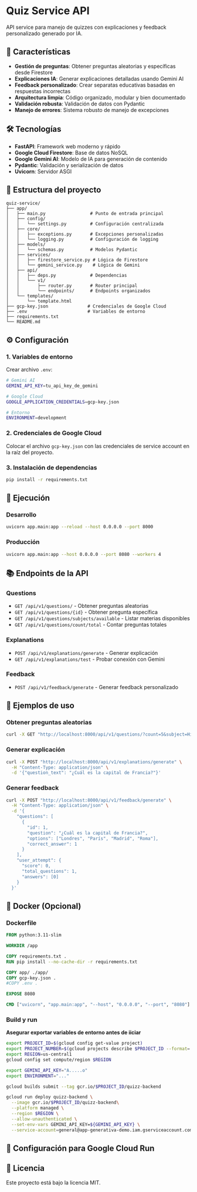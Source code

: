 # Quiz Service API

API service para manejo de quizzes con explicaciones y feedback personalizado generado por IA.

## 🚀 Características

- **Gestión de preguntas**: Obtener preguntas aleatorias y específicas desde Firestore
- **Explicaciones IA**: Generar explicaciones detalladas usando Gemini AI
- **Feedback personalizado**: Crear separatas educativas basadas en respuestas incorrectas
- **Arquitectura limpia**: Código organizado, modular y bien documentado
- **Validación robusta**: Validación de datos con Pydantic
- **Manejo de errores**: Sistema robusto de manejo de excepciones

## 🛠️ Tecnologías

- **FastAPI**: Framework web moderno y rápido
- **Google Cloud Firestore**: Base de datos NoSQL
- **Google Gemini AI**: Modelo de IA para generación de contenido
- **Pydantic**: Validación y serialización de datos
- **Uvicorn**: Servidor ASGI

## 📁 Estructura del proyecto

```
quiz-service/
├── app/
│   ├── main.py                 # Punto de entrada principal
│   ├── config/
│   │   └── settings.py         # Configuración centralizada
│   ├── core/
│   │   ├── exceptions.py       # Excepciones personalizadas
│   │   └── logging.py          # Configuración de logging
│   ├── models/
│   │   └── schemas.py          # Modelos Pydantic
│   ├── services/
│   │   ├── firestore_service.py # Lógica de Firestore
│   │   └── gemini_service.py    # Lógica de Gemini
│   ├── api/
│   │   ├── deps.py             # Dependencias
│   │   └── v1/
│   │       ├── router.py       # Router principal
│   │       └── endpoints/      # Endpoints organizados
│   └── templates/
│       └── template.html
├── gcp-key.json               # Credenciales de Google Cloud
├── .env                       # Variables de entorno
├── requirements.txt
└── README.md
```

## ⚙️ Configuración

### 1. Variables de entorno

Crear archivo `.env`:

```bash
# Gemini AI
GEMINI_API_KEY=tu_api_key_de_gemini

# Google Cloud
GOOGLE_APPLICATION_CREDENTIALS=gcp-key.json

# Entorno
ENVIRONMENT=development
```

### 2. Credenciales de Google Cloud

Colocar el archivo `gcp-key.json` con las credenciales de service account en la raíz del proyecto.

### 3. Instalación de dependencias

```bash
pip install -r requirements.txt
```

## 🚀 Ejecución

### Desarrollo

```bash
uvicorn app.main:app --reload --host 0.0.0.0 --port 8000
```

### Producción

```bash
uvicorn app.main:app --host 0.0.0.0 --port 8080 --workers 4
```

## 📚 Endpoints de la API

### Questions

- `GET /api/v1/questions/` - Obtener preguntas aleatorias
- `GET /api/v1/questions/{id}` - Obtener pregunta específica
- `GET /api/v1/questions/subjects/available` - Listar materias disponibles
- `GET /api/v1/questions/count/total` - Contar preguntas totales

### Explanations

- `POST /api/v1/explanations/generate` - Generar explicación
- `GET /api/v1/explanations/test` - Probar conexión con Gemini

### Feedback

- `POST /api/v1/feedback/generate` - Generar feedback personalizado

## 📖 Ejemplos de uso

### Obtener preguntas aleatorias

```bash
curl -X GET "http://localhost:8000/api/v1/questions/?count=5&subject=Historia"
```

### Generar explicación

```bash
curl -X POST "http://localhost:8000/api/v1/explanations/generate" \
  -H "Content-Type: application/json" \
  -d '{"question_text": "¿Cuál es la capital de Francia?"}'
```

### Generar feedback

```bash
curl -X POST "http://localhost:8000/api/v1/feedback/generate" \
  -H "Content-Type: application/json" \
  -d '{
    "questions": [
      {
        "id": 1,
        "question": "¿Cuál es la capital de Francia?",
        "options": ["Londres", "París", "Madrid", "Roma"],
        "correct_answer": 1
      }
    ],
    "user_attempt": {
      "score": 0,
      "total_questions": 1,
      "answers": [0]
    }
  }'
```

## 🐳 Docker (Opcional)

### Dockerfile

```dockerfile
FROM python:3.11-slim

WORKDIR /app

COPY requirements.txt .
RUN pip install --no-cache-dir -r requirements.txt

COPY app/ ./app/
COPY gcp-key.json .
#COPY .env .

EXPOSE 8080

CMD ["uvicorn", "app.main:app", "--host", "0.0.0.0", "--port", "8080"]
```

### Build y run

**Asegurar exportar variables de entorno antes de iiciar**
```bash
export PROJECT_ID=$(gcloud config get-value project)
export PROJECT_NUMBER=$(gcloud projects describe $PROJECT_ID --format='value(projectNumber)')
export REGION=us-central1
gcloud config set compute/region $REGION

export GEMINI_API_KEY="A.....o"
export ENVIRONMENT="..."
```

```bash
gcloud builds submit --tag gcr.io/$PROJECT_ID/quizz-backend
```

```bash
gcloud run deploy quizz-backend \
  --image gcr.io/$PROJECT_ID/quizz-backend\
  --platform managed \
  --region $REGION \
  --allow-unauthenticated \
  --set-env-vars GEMINI_API_KEY=${GEMINI_API_KEY} \
  --service-account=general@app-generativa-demo.iam.gserviceaccount.com
```

## 🔧 Configuración para Google Cloud Run






## 📄 Licencia

Este proyecto está bajo la licencia MIT.